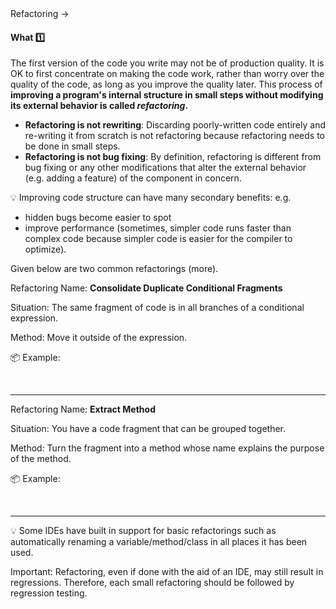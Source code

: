 <div id="path">Refactoring → </div>

<div id="title">

#### What :one:

</div>

<div id="body">

The first version of the code you write may not be of production quality. It is OK to first concentrate on making the code work, rather than worry over the quality of the code, as long as you improve the quality later. This process of **improving a program's internal structure in small steps without modifying its external behavior is called _refactoring_.**

* **Refactoring is not rewriting**: Discarding poorly-written code entirely and re-writing it from scratch is not refactoring because refactoring needs to be done in small steps.
* **Refactoring is not bug fixing**: By definition, refactoring is different from bug fixing or any other modifications that alter the external behavior (e.g. adding a feature) of the component in concern.

<tip-box>

:bulb: Improving code structure can have many secondary benefits: e.g.
 * hidden bugs become easier to spot
 * improve performance (sometimes, simpler code runs faster than complex code because simpler code is easier for the compiler to optimize). 

</tip-box>

Given below are two common refactorings (<trigger trigger="click" for="modal:refactoring-catalog-what">more</trigger>).

<modal title="**Refactoring Catalogs**" id="modal:refactoring-catalog-what">
  <include src="../../common/references.md#refactoring-catalog"/>
</modal>

<tip-box>

Refactoring Name: **Consolidate Duplicate Conditional Fragments**

Situation:  The same fragment of code is in all branches of a conditional expression.

Method: Move it outside of the expression.

:package: Example:

<tabs> 
  <tab header="Java">

<include src="example-consolidate-java.md" />

  </tab>
  <tab header="Python">

<include src="example-consolidate-python.md" />

</tab>
</tabs><hr>

</tip-box>

<tip-box>

Refactoring Name:  **Extract Method**

Situation:  You have a code fragment that can be grouped together.

Method: Turn the fragment into a method whose name explains the purpose of the method.

:package: Example:

<tabs> 
  <tab header="Java">

<include src="example-extract-java.md" />

  </tab>
  <tab header="Python">

<include src="example-extract-python.md" />

</tab>
</tabs><hr>



</tip-box>

<tip-box>

:bulb: Some IDEs have built in support for basic refactorings such as automatically renaming a variable/method/class in all places it has been used.

</tip-box>

<tip-box type="important">

Important: Refactoring, even if done with the aid of an IDE, may still result in regressions. Therefore, each small refactoring should be followed by regression testing.

</tip-box>

</div>

<div id="extras">

<include src="exercises.md" />

</div>